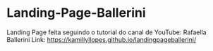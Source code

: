 # Landing-Page-Ballerini
Landing Page feita seguindo o  tutorial do canal de YouTube: Rafaella Ballerini
Link: https://kamillyllopes.github.io/landingpageballerini/
